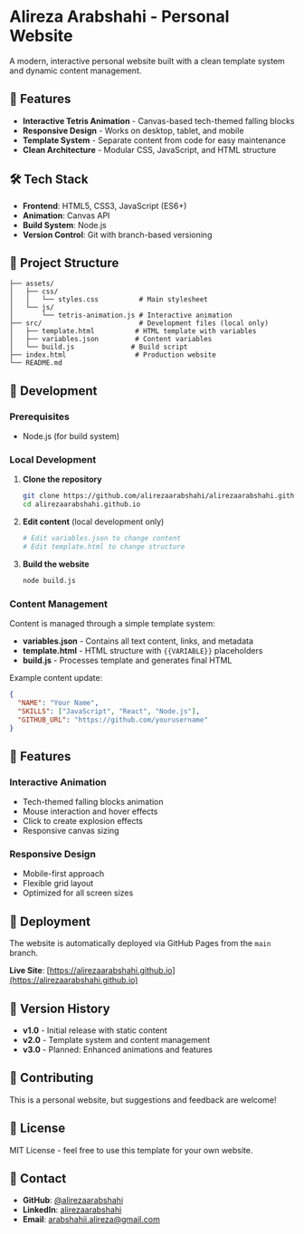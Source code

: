 # Alireza Arabshahi - Personal Website

A modern, interactive personal website built with a clean template system and dynamic content management.

## 🚀 Features

- **Interactive Tetris Animation** - Canvas-based tech-themed falling blocks
- **Responsive Design** - Works on desktop, tablet, and mobile
- **Template System** - Separate content from code for easy maintenance
- **Clean Architecture** - Modular CSS, JavaScript, and HTML structure

## 🛠️ Tech Stack

- **Frontend**: HTML5, CSS3, JavaScript (ES6+)
- **Animation**: Canvas API
- **Build System**: Node.js
- **Version Control**: Git with branch-based versioning

## 📁 Project Structure

```
├── assets/
│   ├── css/
│   │   └── styles.css          # Main stylesheet
│   └── js/
│       └── tetris-animation.js # Interactive animation
├── src/                        # Development files (local only)
│   ├── template.html          # HTML template with variables
│   ├── variables.json         # Content variables
│   └── build.js              # Build script
├── index.html                 # Production website
└── README.md
```

## 🔧 Development

### Prerequisites
- Node.js (for build system)

### Local Development

1. **Clone the repository**
   ```bash
   git clone https://github.com/alirezaarabshahi/alirezaarabshahi.github.io.git
   cd alirezaarabshahi.github.io
   ```

2. **Edit content** (local development only)
   ```bash
   # Edit variables.json to change content
   # Edit template.html to change structure
   ```

3. **Build the website**
   ```bash
   node build.js
   ```

### Content Management

Content is managed through a simple template system:

- **variables.json** - Contains all text content, links, and metadata
- **template.html** - HTML structure with `{{VARIABLE}}` placeholders
- **build.js** - Processes template and generates final HTML

Example content update:
```json
{
  "NAME": "Your Name",
  "SKILLS": ["JavaScript", "React", "Node.js"],
  "GITHUB_URL": "https://github.com/yourusername"
}
```

## 🌟 Features

### Interactive Animation
- Tech-themed falling blocks animation
- Mouse interaction and hover effects
- Click to create explosion effects
- Responsive canvas sizing

### Responsive Design
- Mobile-first approach
- Flexible grid layout
- Optimized for all screen sizes

## 🚀 Deployment

The website is automatically deployed via GitHub Pages from the `main` branch.

**Live Site**: [https://alirezaarabshahi.github.io](https://alirezaarabshahi.github.io)

## 📝 Version History

- **v1.0** - Initial release with static content
- **v2.0** - Template system and content management
- **v3.0** - Planned: Enhanced animations and features

## 🤝 Contributing

This is a personal website, but suggestions and feedback are welcome!

## 📄 License

MIT License - feel free to use this template for your own website.

## 📧 Contact

- **GitHub**: [@alirezaarabshahi](https://github.com/alirezaarabshahi)
- **LinkedIn**: [alirezaarabshahi](https://www.linkedin.com/in/alirezaarabshahi)
- **Email**: arabshahii.alireza@gmail.com
